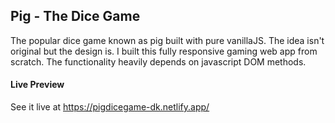 ## Pig - The Dice Game

The popular dice game known as pig built with pure vanillaJS. The idea isn't original but the design is. I built this fully responsive gaming web app from scratch. The functionality heavily depends on javascript DOM methods.

#### Live Preview

See it live at https://pigdicegame-dk.netlify.app/